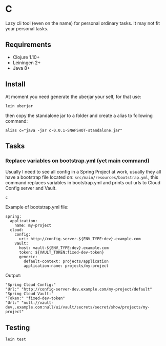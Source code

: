 # C
Lazy cli tool (even on the name) for personal ordinary tasks. It may not fit your personal tasks.

## Requirements
 * Clojure 1.10+
 * Leiningen 2+
 * Java 8+
 
## Install
At moment you need generate the uberjar your self, for that use:
```shell script
lein uberjar
```
then copy the standalone jar to a folder and create a alias to following command:

```shell script
alias c="java -jar c-0.0.1-SNAPSHOT-standalone.jar"
```

## Tasks

### Replace variables on bootstrap.yml (yet main command)
Usually I need to see all config in a Spring Project at work, usually they all have a bootstrap file located on:
`src/main/resources/bootstrap.yml`, this command
replaces variables in bootstrap.yml and prints out urls to Cloud Config server and Vault.

```shell script
c
```

Example of bootstrap.yml file:
```shell script
spring:
  application:
    name: my-project
  cloud:
    config:
      uri: http://config-server-${ENV_TYPE:dev}.example.com
    vault:
      host: vault-${ENV_TYPE:dev}.example.com
      token: ${VAULT_TOKEN:fixed-dev-token}
      generic:
        default-context: projects/application
        application-name: projects/my-project
```
Output:
```shell script
"Spring Cloud Config:"
"Url:" "http://config-server-dev.example.com/my-project/default"
"Spring Cloud Vault:"
"Token:" "fixed-dev-token"
"Url:" "null://vault-dev..example.com:null/ui/vault/secrets/secret/show/projects/my-project"
```

## Testing
```shell script
lein test
```
